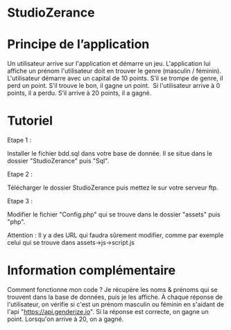 # StudioZerance

# Principe de l’application

Un utilisateur arrive sur l'application et démarre un jeu. L'application lui affiche un prénom l'utilisateur doit en trouver le genre (masculin / féminin). 
L'utilisateur démarre avec un capital de 10 points. S’il se trompe de genre, il perd un point. S’il trouve le bon, il gagne un point. 
Si l'utilisateur arrive à 0 points, il a perdu. S’il arrive à 20 points, il a gagné.


# Tutoriel 

Etape 1 : 
  
  Installer le fichier bdd.sql dans votre base de donnée. Il se situe dans le dossier "StudioZerance" puis "Sql".

Etape 2 :
  
  Télécharger le dossier StudioZerance puis mettez le sur votre serveur ftp.
  
Etape 3 :

  Modifier le fichier "Config.php" qui se trouve dans le dossier "assets" puis "php".
  
Attention :
  Il y a des URL qui faudra sûrement modifier, comme par exemple celui qui se trouve dans assets->js->script.js
  

# Information complémentaire

  Comment fonctionne mon code ?
Je récupère les noms & prénoms qui se trouvent dans la base de données, puis je les affiche. À chaque réponse de l'utilisateur, on vérifie si c'est un prénom masculin ou féminin en s'aidant de l'api "https://api.genderize.io".
Si la réponse est correcte, on gagne un point. Lorsqu'on arrive à 20, on a gagné. 




